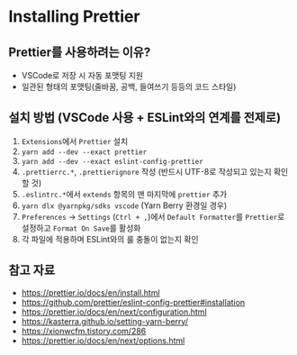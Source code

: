 # Installing Prettier

## Prettier를 사용하려는 이유?

- VSCode로 저장 시 자동 포맷팅 지원
- 일관된 형태의 포맷팅(줄바꿈, 공백, 들여쓰기 등등의 코드 스타일)

## 설치 방법 (VSCode 사용 + ESLint와의 연계를 전제로)

1. `Extensions`에서 `Prettier` 설치
2. `yarn add --dev --exact prettier`
3. `yarn add --dev --exact eslint-config-prettier`
4. `.prettierrc.*`, `.prettierignore` 작성 (반드시 UTF-8로 작성되고 있는지 확인할 것)
5. `.eslintrc.*`에서 `extends` 항목의 맨 마지막에 `prettier` 추가
6. `yarn dlx @yarnpkg/sdks vscode` (Yarn Berry 환경일 경우)
7. `Preferences` -> `Settings` (`Ctrl + ,`)에서 `Default Formatter`를 `Prettier`로 설정하고 `Format On Save`를 활성화
8. 각 파일에 적용하며 ESLint와의 룰 충돌이 없는지 확인

## 참고 자료

- https://prettier.io/docs/en/install.html
- https://github.com/prettier/eslint-config-prettier#installation
- https://prettier.io/docs/en/next/configuration.html
- https://kasterra.github.io/setting-yarn-berry/
- https://xionwcfm.tistory.com/286
- https://prettier.io/docs/en/next/options.html
